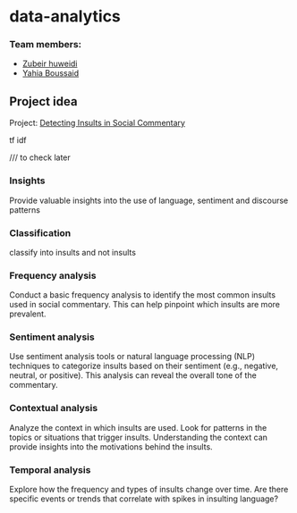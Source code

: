 # data-analytics
### Team members:
- [Zubeir huweidi](https://github.com/ZizouHuweidi)
- [Yahia Boussaid](https://github.com/yahbouss)

## Project idea

Project: [Detecting Insults in Social Commentary](https://www.kaggle.com/competitions/detecting-insults-in-social-commentary/)

tf idf

/// to check later

### Insights
Provide valuable insights into the use of language, sentiment and discourse patterns

### Classification
classify into insults and not insults

### Frequency analysis 
Conduct a basic frequency analysis to identify the most common insults used in social commentary. This can help pinpoint which insults are more prevalent.

### Sentiment analysis 
Use sentiment analysis tools or natural language processing (NLP) techniques to categorize insults based on their sentiment (e.g., negative, neutral, or positive). This analysis can reveal the overall tone of the commentary.

### Contextual analysis
Analyze the context in which insults are used. Look for patterns in the topics or situations that trigger insults. Understanding the context can provide insights into the motivations behind the insults.

### Temporal analysis
Explore how the frequency and types of insults change over time. Are there specific events or trends that correlate with spikes in insulting language?




